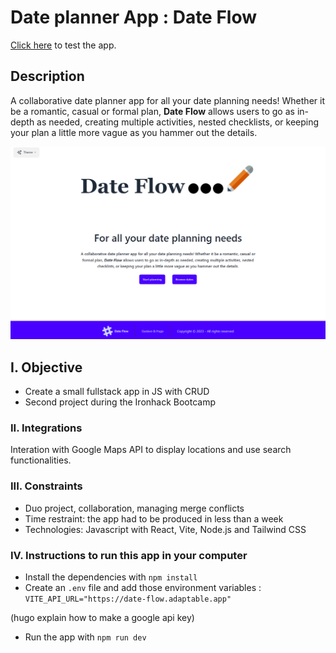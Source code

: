 # Date planner App : **Date Flow**

[Click here](https://dateflow.netlify.app/) to test the app.

## Description

A collaborative date planner app for all your date planning needs!
Whether it be a romantic, casual or formal plan, **Date Flow** allows users to go as in-depth as needed, creating multiple activities, nested checklists, or keeping your plan a little more vague as you hammer out the details.

![Screenshot of the app](./public/date-flow-homepage.png "Screenshot of the app")

## I. Objective


- Create a small fullstack app in JS with CRUD
- Second project during the Ironhack Bootcamp

### II. Integrations

Interation with Google Maps API to display locations and use search functionalities.

### III. Constraints

- Duo project, collaboration, managing merge conflicts
- Time restraint: the app had to be produced in less than a week
- Technologies: Javascript with React, Vite, Node.js and Tailwind CSS

### IV. Instructions to run this app in your computer

- Install the dependencies with `npm install`
- Create an `.env` file and add those environment variables : `VITE_API_URL="https://date-flow.adaptable.app"`

(hugo explain how to make a google api key)

- Run the app with `npm run dev`